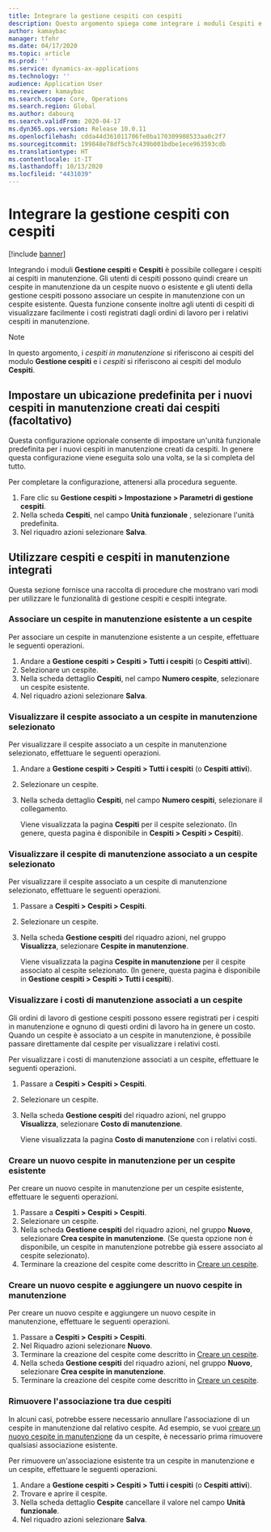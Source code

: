 ```yaml
---
title: Integrare la gestione cespiti con cespiti
description: Questo argomento spiega come integrare i moduli Cespiti e Gestione cespiti, in modo da poter collegare i cespiti ai cespiti in manutenzione.
author: kamaybac
manager: tfehr
ms.date: 04/17/2020
ms.topic: article
ms.prod: ''
ms.service: dynamics-ax-applications
ms.technology: ''
audience: Application User
ms.reviewer: kamaybac
ms.search.scope: Core, Operations
ms.search.region: Global
ms.author: dabourq
ms.search.validFrom: 2020-04-17
ms.dyn365.ops.version: Release 10.0.11
ms.openlocfilehash: cdda44d361011706fe0ba170309908533aa0c2f7
ms.sourcegitcommit: 199848e78df5cb7c439b001bdbe1ece963593cdb
ms.translationtype: HT
ms.contentlocale: it-IT
ms.lasthandoff: 10/13/2020
ms.locfileid: "4431039"
---
```

# <a name="integrate-asset-management-with-fixed-assets"></a>Integrare la gestione cespiti con cespiti

[!include [banner](../../includes/banner.md)]

Integrando i moduli **Gestione cespiti** e **Cespiti** è possibile collegare i cespiti ai cespiti in manutenzione. Gli utenti di cespiti possono quindi creare un cespite in manutenzione da un cespite nuovo o esistente e gli utenti della gestione cespiti possono associare un cespite in manutenzione con un cespite esistente. Questa funzione consente inoltre agli utenti di cespiti di visualizzare facilmente i costi registrati dagli ordini di lavoro per i relativi cespiti in manutenzione.

> [!NOTE]
> In questo argomento, i *cespiti in manutenzione* si riferiscono ai cespiti del modulo **Gestione cespiti** e i *cespiti* si riferiscono ai cespiti del modulo **Cespiti**.

## <a name="set-a-default-location-for-new-maintenance-assets-that-are-created-from-fixed-assets-optional"></a>Impostare un ubicazione predefinita per i nuovi cespiti in manutenzione creati dai cespiti (facoltativo)

Questa configurazione opzionale consente di impostare un'unità funzionale predefinita per i nuovi cespiti in manutenzione creati da cespiti. In genere questa configurazione viene eseguita solo una volta, se la si completa del tutto.

Per completare la configurazione, attenersi alla procedura seguente.

1. Fare clic su **Gestione cespiti \> Impostazione \> Parametri di gestione cespiti**.
1. Nella scheda **Cespiti**, nel campo **Unità funzionale** , selezionare l'unità predefinita.
1. Nel riquadro azioni selezionare **Salva**.

## <a name="work-with-integrated-maintenance-assets-and-fixed-assets"></a>Utilizzare cespiti e cespiti in manutenzione integrati

Questa sezione fornisce una raccolta di procedure che mostrano vari modi per utilizzare le funzionalità di gestione cespiti e cespiti integrate.

### <a name="associate-an-existing-maintenance-asset-with-a-fixed-asset"></a>Associare un cespite in manutenzione esistente a un cespite

Per associare un cespite in manutenzione esistente a un cespite, effettuare le seguenti operazioni.

1. Andare a **Gestione cespiti \> Cespiti \> Tutti i cespiti** (o **Cespiti attivi**).
1. Selezionare un cespite.
1. Nella scheda dettaglio **Cespiti**, nel campo **Numero cespite**, selezionare un cespite esistente.
1. Nel riquadro azioni selezionare **Salva**.

### <a name="view-the-fixed-asset-that-is-associated-with-a-selected-maintenance-asset"></a>Visualizzare il cespite associato a un cespite in manutenzione selezionato

Per visualizzare il cespite associato a un cespite in manutenzione selezionato, effettuare le seguenti operazioni.

1. Andare a **Gestione cespiti \> Cespiti \> Tutti i cespiti** (o **Cespiti attivi**).
1. Selezionare un cespite.
1. Nella scheda dettaglio **Cespiti**, nel campo **Numero cespiti**, selezionare il collegamento.

    Viene visualizzata la pagina **Cespiti** per il cespite selezionato. (In genere, questa pagina è disponibile in **Cespiti \> Cespiti \> Cespiti**).

### <a name="view-the-maintenance-asset-that-is-associated-with-a-selected-fixed-asset"></a>Visualizzare il cespite di manutenzione associato a un cespite selezionato

Per visualizzare il cespite associato a un cespite di manutenzione selezionato, effettuare le seguenti operazioni.

1. Passare a **Cespiti \> Cespiti \> Cespiti**.
1. Selezionare un cespite.
1. Nella scheda **Gestione cespiti** del riquadro azioni, nel gruppo **Visualizza**, selezionare **Cespite in manutenzione**.

    Viene visualizzata la pagina **Cespite in manutenzione** per il cespite associato al cespite selezionato. (In genere, questa pagina è disponibile in **Gestione cespiti \> Cespiti \> Tutti i cespiti**).

### <a name="view-maintenance-costs-that-are-associated-with-a-fixed-asset"></a>Visualizzare i costi di manutenzione associati a un cespite

Gli ordini di lavoro di gestione cespiti possono essere registrati per i cespiti in manutenzione e ognuno di questi ordini di lavoro ha in genere un costo. Quando un cespite è associato a un cespite in manutenzione, è possibile passare direttamente dal cespite per visualizzare i relativi costi.

Per visualizzare i costi di manutenzione associati a un cespite, effettuare le seguenti operazioni.

1. Passare a **Cespiti \> Cespiti \> Cespiti**.
1. Selezionare un cespite.
1. Nella scheda **Gestione cespiti** del riquadro azioni, nel gruppo **Visualizza**, selezionare **Costo di manutenzione**.

    Viene visualizzata la pagina **Costo di manutenzione** con i relativi costi.

### <a name="create-a-new-maintenance-asset-for-an-existing-fixed-asset"></a><a name="new-maintenance-from-fixed"></a>Creare un nuovo cespite in manutenzione per un cespite esistente

Per creare un nuovo cespite in manutenzione per un cespite esistente, effettuare le seguenti operazioni.

1. Passare a **Cespiti \> Cespiti \> Cespiti**.
1. Selezionare un cespite.
1. Nella scheda **Gestione cespiti** del riquadro azioni, nel gruppo **Nuovo**, selezionare **Crea cespite in manutenzione**. (Se questa opzione non è disponibile, un cespite in manutenzione potrebbe già essere associato al cespite selezionato).
1. Terminare la creazione del cespite come descritto in [Creare un cespite](../objects/create-an-object.md).

### <a name="create-a-new-fixed-asset-and-add-a-new-maintenance-asset-for-it"></a>Creare un nuovo cespite e aggiungere un nuovo cespite in manutenzione

Per creare un nuovo cespite e aggiungere un nuovo cespite in manutenzione, effettuare le seguenti operazioni.

1. Passare a **Cespiti \> Cespiti \> Cespiti**.
1. Nel Riquadro azioni selezionare **Nuovo**.
1. Terminare la creazione del cespite come descritto in [Creare un cespite](../../../finance/fixed-assets/tasks/create-fixed-asset.md).
1. Nella scheda **Gestione cespiti** del riquadro azioni, nel gruppo **Nuovo**, selezionare **Crea cespite in manutenzione**.
1. Terminare la creazione del cespite come descritto in [Creare un cespite](../objects/create-an-object.md).

### <a name="remove-the-association-between-two-assets"></a>Rimuovere l'associazione tra due cespiti

In alcuni casi, potrebbe essere necessario annullare l'associazione di un cespite in manutenzione dal relativo cespite. Ad esempio, se vuoi [creare un nuovo cespite in manutenzione](#new-maintenance-from-fixed) da un cespite, è necessario prima rimuovere qualsiasi associazione esistente.

Per rimuovere un'associazione esistente tra un cespite in manutenzione e un cespite, effettuare le seguenti operazioni.

1. Andare a **Gestione cespiti \> Cespiti \> Tutti i cespiti** (o **Cespiti attivi**).
1. Trovare e aprire il cespite.
1. Nella scheda dettaglio **Cespite** cancellare il valore nel campo **Unità funzionale**.
1. Nel riquadro azioni selezionare **Salva**.
